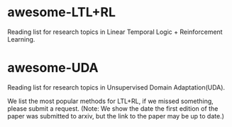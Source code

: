 # awesome-LTL+RL
Reading list for research topics in Linear Temporal Logic + Reinforcement Learning.

# awesome-UDA
Reading list for research topics in Unsupervised Domain Adaptation(UDA).

We list the most popular methods for LTL+RL, if we missed something, please submit a request.
(Note: We show the date the first edition of the paper was submitted to arxiv, but the link to the paper may be up to date.)